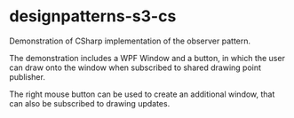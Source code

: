 # designpatterns-s3-cs

Demonstration of CSharp implementation of the observer pattern.

The demonstration includes a WPF Window and a button, in which the user can draw onto the window when subscribed
to shared drawing point publisher.

The right mouse button can be used to create an additional window, that can also be subscribed to drawing updates.
